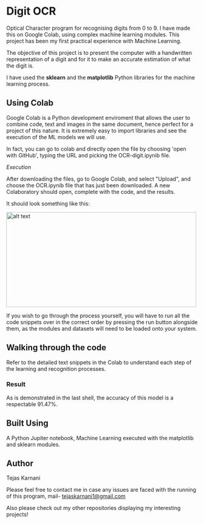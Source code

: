 # Digit OCR

Optical Character program for recognising digits from 0 to 9. I have made this on Google Colab, using complex machine learning modules. This project has been my first practical experience with Machine Learning.

The objective of this project is to present the computer with a handwritten representation of a digit and for it to make an accurate estimation of what the digit is.

I have used the **sklearn** and the **matplotlib** Python libraries for the machine learning process.

## Using Colab

Google Colab is a Python development enviroment that allows the user to combine code, text and images in the same document, hence perfect for a project of this nature. It is extremely easy to import libraries and see the execution of the ML models we will use.

In fact, you can go to colab and directly open the file by choosing 'open with GitHub', typing the URL and picking the OCR-digit.ipynib file.

_Execution_

After downloading the files, go to Google Colab, and select "Upload", and choose the OCR.ipynib file that has just been downloaded.
A new Colaboratory should open, complete with the code, and the results.

It should look something like this:

<img src="game_screenshot.png" alt="alt text" width="500" height="250">


If you wish to go through the process yourself, you will have to run all the code snippets over in the correct order by pressing the run button alongside them, as the modules and datasets will need to be loaded onto your system.

## Walking through the code

Refer to the detailed text snippets in the Colab to understand each step of the learning and recognition processes.

### Result

As is demonstrated in the last shell, the accuracy of this model is a respectable 91.47%.

## Built Using

A Python Jupiter notebook, Machine Learning executed with the matplotlib and sklearn modules.

## Author

Tejas Karnani

Please feel free to contact me in case any issues are faced with the running of this program, mail- tejaskarnani1@gmail.com

Also please check out my other repositories displaying my interesting projects!

